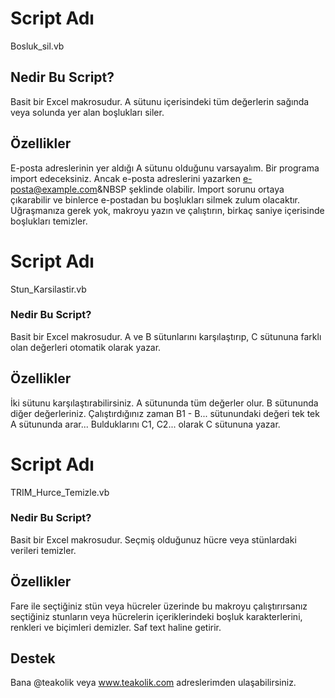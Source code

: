 # Script Adı
Bosluk_sil.vb

## Nedir Bu Script?

Basit bir Excel makrosudur. A sütunu içerisindeki tüm değerlerin sağında veya solunda yer alan boşlukları siler.

## Özellikler

E-posta adreslerinin yer aldığı A sütunu olduğunu varsayalım. Bir programa import edeceksiniz. Ancak e-posta adreslerini yazarken e-posta@example.com&NBSP şeklinde olabilir. Import sorunu ortaya çıkarabilir ve binlerce e-postadan bu boşlukları silmek zulum olacaktır. Uğraşmanıza gerek yok, makroyu yazın ve çalıştırın, birkaç saniye içerisinde boşlukları temizler. 

# Script Adı
Stun_Karsilastir.vb

### Nedir Bu Script?

Basit bir Excel makrosudur. A ve B sütunlarını karşılaştırıp, C sütununa farklı olan değerleri otomatik olarak yazar.

## Özellikler

İki sütunu karşılaştırabilirsiniz. A sütununda tüm değerler olur. B sütununda diğer değerleriniz. Çalıştırdığınız zaman B1 - B... sütunundaki değeri tek tek A sütununda arar... Bulduklarını C1, C2... olarak C sütununa yazar.

# Script Adı
TRIM_Hurce_Temizle.vb

### Nedir Bu Script?

Basit bir Excel makrosudur. Seçmiş olduğunuz hücre veya stünlardaki verileri temizler.

## Özellikler

Fare ile seçtiğiniz stün veya hücreler üzerinde bu makroyu çalıştırırsanız seçtiğiniz stunların veya hücrelerin içeriklerindeki boşluk karakterlerini, renkleri ve biçimleri demizler. Saf text haline getirir.


## Destek

Bana @teakolik veya www.teakolik.com adreslerimden ulaşabilirsiniz. 
